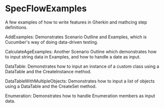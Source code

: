 # SpecFlowExamples
A few examples of how to write features in Gherkin and mathcing step definitions.

AddExamples:
Demonstrates Scenario Outline and Examples, which is Cucumber's way of doing data-driven testing.

CalculateAgeExamples:
Another Scenario Outline which demonstrates how to input string data in Examples, and how to handle a date as input.

DataTable:
Demonstrates how to input an instance of a custom class using a DataTable and the CreateInstance<T> method.

DataTableWithMultipleObjects:
Demonstrates how to input a list of objects using a DataTable and the CreateSet<T> method.

Enumeration:
Demonstrates how to handle Enumeration members as input data.
